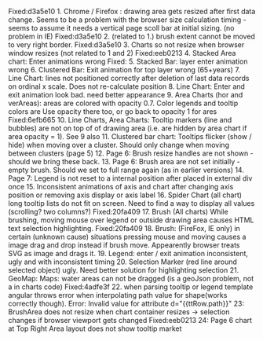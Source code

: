 Fixed:d3a5e10 1. Chrome / Firefox : drawing area gets resized after first data change. Seems to be a problem with the browser size calculation timing - seems to assume it needs a vertical page scoll bar at initial sizing. (no problem in IE)
Fixed:d3a5e10 2. (related to 1.) brush extent cannot be moved to very right border.
Fixed:d3a5e10 3. Charts so not resize when browser window resizes (not related to 1 and 2)
Fixed:eeb0213 4. Stacked Area chart:  Enter animations wrong
Fixed: 5. Stacked Bar: layer enter animation wrong
6. Clustered Bar: Exit animation for top layer wrong (65+years)
7. Line Chart: lines not positioned correctly after deletion of last data records on ordinal x scale. Does not re-calculate position
8. Line Chart: Enter and exit animation look bad. need better appearance
9. Area Charts (hor and verAreas): areas are colored with opacity 0.7. Color legends and tooltip colors are Use opacity there too, or go back to opacity 1 for ares
Fixed:6efb665 10. Line Charts, Area Charts: Tooltip markers (line and bubbles) are not on top of of drawing area (i.e. are hidden by area chart if area opacity = 1). See 9 also
11. Clustered bar chart: Tooltips flicker (show / hide) when moving over a cluster. Should only change when moving between clusters (page 5)
12. Page 6: Brush resize handles are not shown - should we bring these back. 
13. Page 6: Brush area are not set initially -empty brush. Should we set to full range again (as in earlier versions)
14. Page 7: Legend is not reset to a internal position after placed in external div once
15. Inconsistent animations of axis and chart after changing axis position or removing axis display or axis label
16. Spider Chart (all chart) long tooltip lists do not fit on screen. Need to find a way to display all values (scrolling? two columns?)
Fixed:20fa409 17. Brush (All charts) While brushing, moving mouse over legend or outside drawing area causes HTML text selection highlighting.
Fixed:20fa409 18. Brush: (FireFox, IE only) in certain (unknown cause) situations pressing mouse and moving causes a image drag and drop instead if brush move. Appearently browser treats SVG as image and drags it. 
19. Legend: enter / exit animation inconsistent, ugly and with inconsistent timing
20. Selection Marker (red line around selected object) ugly. Need better solution for highlighting selection
21. GeoMap: Maps: water areas can not be dragged (is a geoJson problem, not a in charts code)
Fixed:4adfe3f 22. when parsing tooltip or legend template angular throws error when interpolating path value for shape(works correctly though). Error: Invalid value for <path> attribute d="{{ttRow.path}}" 
23: BrushArea does not resize when chart container resizes -> selection changes if browser viewport gets changed
Fixed:eeb0213 24: Page 6 chart at Top Right Area layout does not show tooltip market